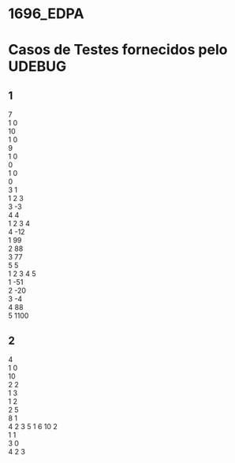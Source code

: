 # 1696_EDPA

# Casos de Testes fornecidos pelo UDEBUG

## 1
7  
1 0  
10  
1 0  
9  
1 0   
0   
1 0  
0  
3 1  
1 2 3  
3 -3  
4 4  
1 2 3 4  
4 -12  
1 99  
2 88  
3 77  
5 5  
1 2 3 4 5  
1 -51  
2 -20  
3 -4  
4 88  
5 1100  

## 2

4  
1 0  
10  
2 2  
1 3  
1 2  
2 5  
8 1  
4 2 3 5 1 6 10 2  
1 1  
3 0  
4 2 3  
